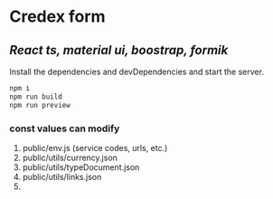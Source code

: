 # Credex form
## _React ts, material ui, boostrap, formik_

Install the dependencies and devDependencies and start the server.

```sh
npm i
npm run build
npm run preview
```
### const values can modify 
1. public/env.js (service codes, urls, etc.)
2. public/utils/currency.json
3. public/utils/typeDocument.json
4. public/utils/links.json
5. 
